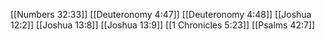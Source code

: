[[Numbers 32:33]]
[[Deuteronomy 4:47]]
[[Deuteronomy 4:48]]
[[Joshua 12:2]]
[[Joshua 13:8]]
[[Joshua 13:9]]
[[1 Chronicles 5:23]]
[[Psalms 42:7]]
